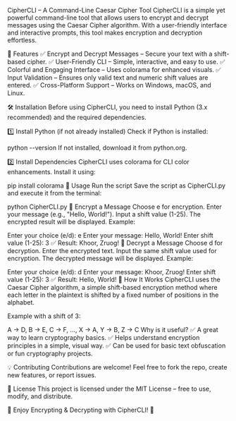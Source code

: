 CipherCLI – A Command-Line Caesar Cipher Tool
CipherCLI is a simple yet powerful command-line tool that allows users to encrypt and decrypt messages using the Caesar Cipher algorithm. With a user-friendly interface and interactive prompts, this tool makes encryption and decryption effortless.

📌 Features
✅ Encrypt and Decrypt Messages – Secure your text with a shift-based cipher.
✅ User-Friendly CLI – Simple, interactive, and easy to use.
✅ Colorful and Engaging Interface – Uses colorama for enhanced visuals.
✅ Input Validation – Ensures only valid text and numeric shift values are entered.
✅ Cross-Platform Support – Works on Windows, macOS, and Linux.

🛠️ Installation
Before using CipherCLI, you need to install Python (3.x recommended) and the required dependencies.

1️⃣ Install Python (if not already installed)
Check if Python is installed:

python --version
If not installed, download it from python.org.

2️⃣ Install Dependencies
CipherCLI uses colorama for CLI color enhancements. Install it using:

pip install colorama
🚀 Usage
Run the script
Save the script as CipherCLI.py and execute it from the terminal:

python CipherCLI.py
🔹 Encrypt a Message
Choose e for encryption.
Enter your message (e.g., "Hello, World!").
Input a shift value (1-25).
The encrypted result will be displayed.
Example:

Enter your choice (e/d): e
Enter your message: Hello, World!
Enter shift value (1-25): 3
✅ Result: Khoor, Zruog!
🔹 Decrypt a Message
Choose d for decryption.
Enter the encrypted text.
Input the same shift value used for encryption.
The decrypted message will be displayed.
Example:

Enter your choice (e/d): d
Enter your message: Khoor, Zruog!
Enter shift value (1-25): 3
✅ Result: Hello, World!
📌 How It Works
CipherCLI uses the Caesar Cipher algorithm, a simple shift-based encryption method where each letter in the plaintext is shifted by a fixed number of positions in the alphabet.

Example with a shift of 3:

A → D, B → E, C → F, ..., X → A, Y → B, Z → C
Why is it useful?
✅ A great way to learn cryptography basics.
✅ Helps understand encryption principles in a simple, visual way.
✅ Can be used for basic text obfuscation or fun cryptography projects.

💡 Contributing
Contributions are welcome! Feel free to fork the repo, create new features, or report issues.

📜 License
This project is licensed under the MIT License – free to use, modify, and distribute.

🎉 Enjoy Encrypting & Decrypting with CipherCLI! 🚀

